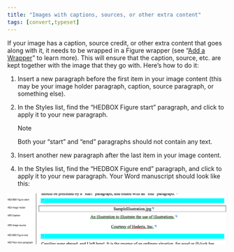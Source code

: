 ```yaml
---
title: "Images with captions, sources, or other extra content"
tags: [convert,typeset]
---
```

 
<html><body><section data-type="chapter" class="hsecchapter" data-hederis-type="hsecchapter" id="images-with-captions-etc" data-pi-attrs="id: images-with-captions-etc; data-tags: convert,typeset;" role="doc-chapter" data-tags="convert,typeset" data-author-name=" " data-book-title=" " title="Images with captions, sources, or other extra content"><p class="hblkp" data-hederis-type="hblkp" id="pTbvb7z3P">If your image has a caption, source credit, or other extra content that goes along with it, it needs to be wrapped in a Figure wrapper (see &#8220;<a href="{% link _docs/add-a-wrapper.md %}" class="hspana" data-hederis-type="hspana" id="pRA9gm86O">Add a Wrapper</a>&#8221; to learn more). This will ensure that the caption, source, etc. are kept together with the image that they go with. Here&#8217;s how to do it:</p><ol class="hwprnumlist" data-hederis-type="hwprnumlist" id="pl3OwSSrq"><li class="hblkoli" data-hederis-type="hblkoli" id="li7xFE5rSU"><p class="hblkoli" data-hederis-type="hblklip" id="pk0IwQOmu">Insert a new paragraph before the first item in your image content (this may be your image holder paragraph, caption, source paragraph, or something else).</p></li><li class="hblkoli" data-hederis-type="hblkoli" id="liI9LocAdR"><p class="hblkoli" data-hederis-type="hblklip" id="p9cOkKOTb">In the Styles list, find the &#8220;HEDBOX Figure start&#8221; paragraph, and click to apply it to your new paragraph.</p><aside class="hwprbox box" data-hederis-type="hwprbox" id="pn0OjPgPC" data-type="sidebar"><p class="hblktype" data-hederis-type="hblktype" id="pVVFA1H2I">Note</p><p class="hblkp" data-hederis-type="hblkp" id="pDl56z4BQ">Both your &#8220;start&#8221; and &#8220;end&#8221; paragraphs should not contain any text.</p></aside></li><li class="hblkoli" data-hederis-type="hblkoli" id="liE1FW5mJn"><p class="hblkoli" data-hederis-type="hblklip" id="pU0hj4Lxi">Insert another new paragraph after the last item in your image content.</p></li><li class="hblkoli" data-hederis-type="hblkoli" id="litN5NRTUd"><p class="hblkoli" data-hederis-type="hblklip" id="p0Qf753Up">In the Styles list, find the &#8220;HEDBOX Figure end&#8221; paragraph, and click to apply it to your new paragraph. Your Word manuscript should look like this:</p></li></ol><img data-hederis-type="hblkimg" class="hblkimg" id="pCxbOgjRl" src="/images/image_2.png" data-img-src="/images/image_2.png"/></section></body></html>
